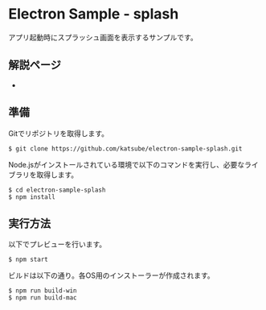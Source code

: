 # Electron Sample - splash
アプリ起動時にスプラッシュ画面を表示するサンプルです。

## 解説ページ
* []()

## 準備
Gitでリポジトリを取得します。
```shellsession
$ git clone https://github.com/katsube/electron-sample-splash.git
```

Node.jsがインストールされている環境で以下のコマンドを実行し、必要なライブラリを取得します。
```shellsession
$ cd electron-sample-splash
$ npm install
```

## 実行方法
以下でプレビューを行います。
```shellsession
$ npm start
```

ビルドは以下の通り。各OS用のインストーラーが作成されます。
```shellsession
$ npm run build-win
$ npm run build-mac
```
